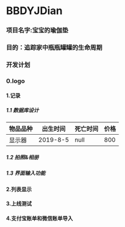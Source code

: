 # BBDYJDian
### 项目名字:宝宝的瑜伽垫
### 目的：追踪家中瓶瓶罐罐的生命周期

### 开发计划
###  0.logo
#### 1.记录
##### 1.1 数据库设计
|物品品种 |出生时间|死亡时间|价格|
| ------ | ------ | ------ |-------|
|显示器|2019-8-5|null|800|
##### 1.2 拍照&相册
##### 1.3 界面输入功能
#### 2.列表显示
#### 3.上线测试
#### 4.支付宝账单和微信账单导入




